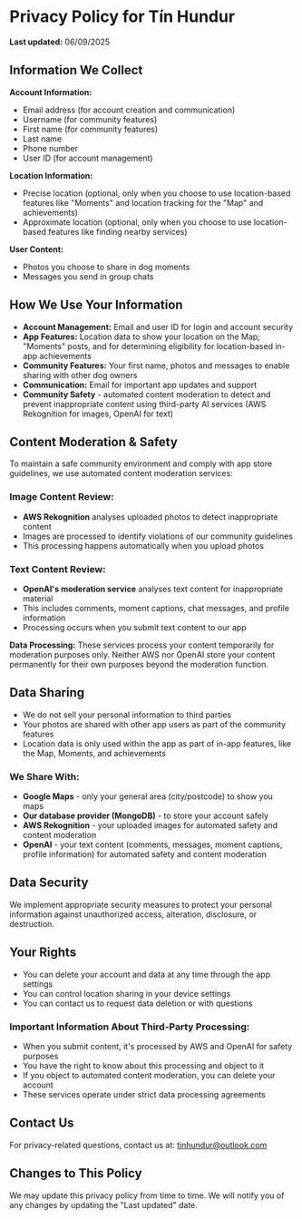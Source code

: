 # Privacy Policy for Tín Hundur

**Last updated:** 06/09/2025

## Information We Collect

**Account Information:**
- Email address (for account creation and communication)
- Username (for community features)
- First name (for community features)
- Last name
- Phone number
- User ID (for account management)

**Location Information:**
- Precise location (optional, only when you choose to use location-based features like "Moments" and location tracking for the "Map" and achievements) 
- Approximate location (optional, only when you choose to use location-based features like finding nearby services)

**User Content:**
- Photos you choose to share in dog moments
- Messages you send in group chats

## How We Use Your Information
- **Account Management:** Email and user ID for login and account security
- **App Features:** Location data to show your location on the Map; "Moments" posts, and for determining eligibility for location-based in-app achievements
- **Community Features:** Your first name, photos and messages to enable sharing with other dog owners
- **Communication:** Email for important app updates and support
- **Community Safety** - automated content moderation to detect and prevent inappropriate content using third-party AI services (AWS Rekognition for images, OpenAI for text)

## Content Moderation & Safety
To maintain a safe community environment and comply with app store guidelines, we use automated content moderation services:

### Image Content Review:
- **AWS Rekognition** analyses uploaded photos to detect inappropriate content
- Images are processed to identify violations of our community guidelines
- This processing happens automatically when you upload photos

### Text Content Review:
- **OpenAI's moderation service** analyses text content for inappropriate material
- This includes comments, moment captions, chat messages, and profile information
- Processing occurs when you submit text content to our app

**Data Processing:** These services process your content temporarily for moderation purposes only. Neither AWS nor OpenAI store your content permanently for their own purposes beyond the moderation function.

## Data Sharing
- We do not sell your personal information to third parties
- Your photos are shared with other app users as part of the community features
- Location data is only used within the app as part of in-app features, like the Map, Moments, and achievements

### We Share With:
- **Google Maps** - only your general area (city/postcode) to show you maps
- **Our database provider (MongoDB)** - to store your account safely
- **AWS Rekognition** - your uploaded images for automated safety and content moderation
- **OpenAI** - your text content (comments, messages, moment captions, profile information) for automated safety and content moderation

## Data Security
We implement appropriate security measures to protect your personal information against unauthorized access, alteration, disclosure, or destruction.

## Your Rights

- You can delete your account and data at any time through the app settings
- You can control location sharing in your device settings
- You can contact us to request data deletion or with questions

### Important Information About Third-Party Processing:
- When you submit content, it's processed by AWS and OpenAI for safety purposes
- You have the right to know about this processing and object to it
- If you object to automated content moderation, you can delete your account
- These services operate under strict data processing agreements

## Contact Us

For privacy-related questions, contact us at: tinhundur@outlook.com

## Changes to This Policy

We may update this privacy policy from time to time. We will notify you of any changes by updating the "Last updated" date.
